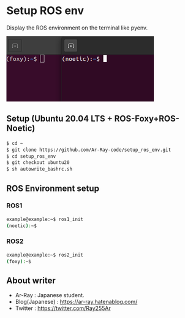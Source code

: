 # Setup ROS env

Display the ROS environment on the terminal like pyenv.

![example](images_for_readme/example.png)

## Setup (Ubuntu 20.04 LTS + ROS-Foxy+ROS-Noetic)

```bash
$ cd ~
$ git clone https://github.com/Ar-Ray-code/setup_ros_env.git
$ cd setup_ros_env
$ git checkout ubuntu20
$ sh autowrite_bashrc.sh
```

## ROS Environment setup

### ROS1

```bash
example@example:~$ ros1_init
(noetic):~$
```

### ROS2

```bash
example@example:~$ ros2_init
(foxy):~$
```

## About writer

- Ar-Ray : Japanese student. 
- Blog(Japanese) : https://ar-ray.hatenablog.com/
- Twitter : https://twitter.com/Ray255Ar